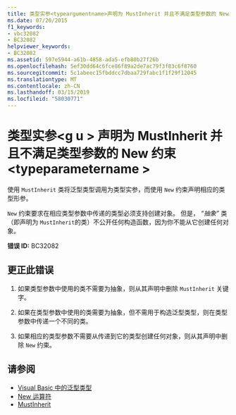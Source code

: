 ```yaml
---
title: 类型实参<typeargumentname>声明为 MustInherit 并且不满足类型参数的 New 约束<typeparametername>
ms.date: 07/20/2015
f1_keywords:
- vbc32082
- BC32082
helpviewer_keywords:
- BC32082
ms.assetid: 597e5944-a61b-4858-ada5-efb80b27f26b
ms.openlocfilehash: 5ef30dd64c6fce86f89a2de7ac79f3f83c6f8760
ms.sourcegitcommit: 5c1abeec15fbddcc7dbaa729fabc1f1f29f12045
ms.translationtype: MT
ms.contentlocale: zh-CN
ms.lasthandoff: 03/15/2019
ms.locfileid: "58030771"
---
```

# <a name="type-argument-typeargumentname-is-declared-mustinherit-and-does-not-satisfy-the-new-constraint-for-type-parameter-typeparametername"></a>类型实参\<g u > 声明为 MustInherit 并且不满足类型参数的 New 约束\<typeparametername >
使用 `MustInherit` 类将泛型类型调用为类型实参，而使用 `New` 约束声明相应的类型形参。  
  
 `New` 约束要求在相应类型参数中传递的类型必须支持创建对象。 但是， *“抽象”* 类（即声明为 `MustInherit`的类）不公开任何构造函数，因为你不能从它创建任何对象。  
  
 **错误 ID:** BC32082  
  
## <a name="to-correct-this-error"></a>更正此错误  
  
1.  如果类型参数中使用的类不需要为抽象，则从其声明中删除 `MustInherit` 关键字。  
  
2.  如果在类型参数中使用的类需要为抽象，但不需用于构造泛型类型，则在类型参数中传递一个不同的类。  
  
3.  如果相应的类型参数不需要从传递到它的类型创建任何对象，则从其声明中删除 `New` 约束。  
  
## <a name="see-also"></a>请参阅

- [Visual Basic 中的泛型类型](../../visual-basic/programming-guide/language-features/data-types/generic-types.md)
- [New 运算符](../../visual-basic/language-reference/operators/new-operator.md)
- [MustInherit](../../visual-basic/language-reference/modifiers/mustinherit.md)
